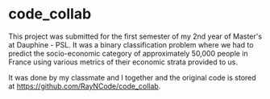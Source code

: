 # code_collab
This project was submitted for the first semester of my 2nd year of Master's at Dauphine - PSL. It was a binary classification problem where we had to predict the socio-economic category of approximately 50,000 people in France using various metrics of their economic strata provided to us.

It was done by my classmate and I together and the original code is stored at https://github.com/RayNCode/code_collab. 
